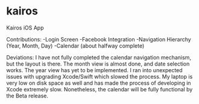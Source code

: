 # kairos
Kairos iOS App

Contributions:
-Login Screen
-Facebook Integration
-Navigation Hierarchy (Year, Month, Day)
-Calendar (about halfway complete)

Deviations:
I have not fully completed the calendar navigation mechanism, but the layout is there. The month view is almost done, and date selection works. The year view has yet to be implemented. I ran into unexpected issues with upgrading Xcode/Swift which slowed the process. My laptop is very low on disk space as well and has made the process of developing in Xcode extremely slow. Nonetheless, the calendar will be fully functional by the Beta release.
